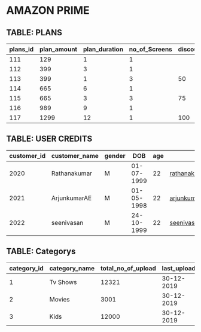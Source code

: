 # AMAZON PRIME

## TABLE: PLANS


| plans_id | plan_amount | plan_duration | no_of_Screens | discount_amount |
|----------|-------------|---------------|---------------|-----------------|
| 111      | 129         | 1             | 1             |                 |
| 112      | 399         | 3             | 1             |                 |
| 113      | 399         | 1             | 3             | 50              |
| 114      | 665         | 6             | 1             |                 |
| 115      | 665         | 3             | 3             | 75              |
| 116      | 989         | 9             | 1             |                 |
| 117      | 1299        | 12            | 1             | 100             |

## TABLE: USER CREDITS

| customer_id | customer_name | gender | DOB        | age | mail_id                | user_id                  | password     | mobile_no  | plan_id |
|-------------|---------------|--------|------------|-----|------------------------|--------------------------|--------------|------------|---------|
| 2020        | Rathanakumar  | M      | 01-07-1999 | 22  | rathanakumar@gmail.com | rathanamedorinkashi@1999 | 5g6h7j8k     | 9876543210 | 114     |
| 2021        | ArjunkumarAE  | M      | 01-05-1998 | 22  | arjunkumar@gmail.com   | arjunmedorinkashi@1998   | 2w3e4r5t6y   | 3546782234 | 115     |
| 2022        | seenivasan    | M      | 24-10-1999 | 22  | seenivasan@gmail.com   | seeniva1999@123          | xcv234sdf678 | 2346542378 | 112     |

## TABLE: Categorys

| category_id | category_name | total_no_of_upload | last_upload |
|-------------|---------------|--------------------|-------------|
| 1           | Tv Shows      | 12321              | 30-12-2019  |
| 2           | Movies        | 3001               | 30-12-2019  |
| 3           | Kids          | 12000              | 30-12-2019  |
